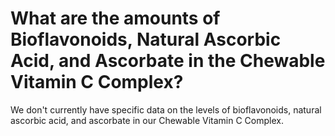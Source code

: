 # What are the amounts of Bioflavonoids, Natural Ascorbic Acid, and Ascorbate in the Chewable Vitamin C Complex?

We don't currently have specific data on the levels of bioflavonoids, natural ascorbic acid, and ascorbate in our Chewable Vitamin C Complex.